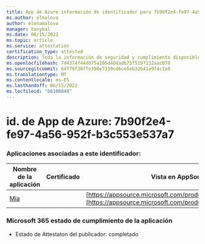 ```yaml
---
title: App de Azure información de identificador para 7b90f2e4-fe97-4a56-952f-b3c553e537a7
ms.author: elmalova
author: elenamalova
manager: tonybal
ms.date: 06/15/2022
ms.topic: article
ms.service: attestation
certification_type: attested
description: Toda la información de seguridad y cumplimiento disponible para 7b90f2e4-fe97-4a56-952f-b3c553e537a7.
ms.openlocfilehash: 7d4374f44d075a105d40dadb75f5197132aac078
ms.sourcegitcommit: 6df79f38ffe390e7339cd6ce5eb32641a9f4c1a9
ms.translationtype: MT
ms.contentlocale: es-ES
ms.lasthandoff: 06/15/2022
ms.locfileid: "66108848"
---
```

# <a name="azure-app-id-7b90f2e4-fe97-4a56-952f-b3c553e537a7"></a>id. de App de Azure: 7b90f2e4-fe97-4a56-952f-b3c553e537a7


### <a name="apps-associated-with-this-id"></a>Aplicaciones asociadas a este identificador:
| **Nombre de la aplicación** | **Certificado** | **Vista en AppSource** |
|--------------|---------------|-----------------------|
| [Mia](../forward/WA200002417.md) |  | [https://appsource.microsoft.com/product/office/WA200002417](https://appsource.microsoft.com/product/office/WA200002417) |

### <a name="microsoft-365-app-compliance-status"></a>Microsoft 365 estado de cumplimiento de la aplicación
- Estado de Attestaton del publicador: completado
